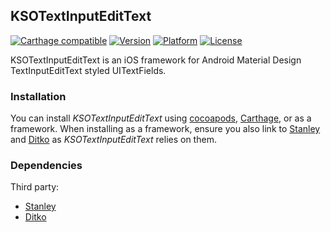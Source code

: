 ## KSOTextInputEditText

[![Carthage compatible](https://img.shields.io/badge/Carthage-compatible-4BC51D.svg?style=flat)](https://github.com/Carthage/Carthage)
[![Version](http://img.shields.io/cocoapods/v/KSOTextInputEditText.svg)](http://cocoapods.org/?q=KSOTextInputEditText)
[![Platform](http://img.shields.io/cocoapods/p/KSOTextInputEditText.svg)]()
[![License](http://img.shields.io/cocoapods/l/KSOTextInputEditText.svg)](https://github.com/Kosoku/KSOTextInputEditText/blob/master/license.txt)

KSOTextInputEditText is an iOS framework for Android Material Design TextInputEditText styled UITextFields.

### Installation

You can install *KSOTextInputEditText* using [cocoapods](https://cocoapods.org/), [Carthage](https://github.com/Carthage/Carthage), or as a framework. When installing as a framework, ensure you also link to [Stanley](https://github.com/Kosoku/Stanley) and [Ditko](https://github.com/Kosoku/Ditko) as *KSOTextInputEditText* relies on them.

### Dependencies

Third party:

- [Stanley](https://github.com/Kosoku/Stanley)
- [Ditko](https://github.com/Kosoku/Ditko)